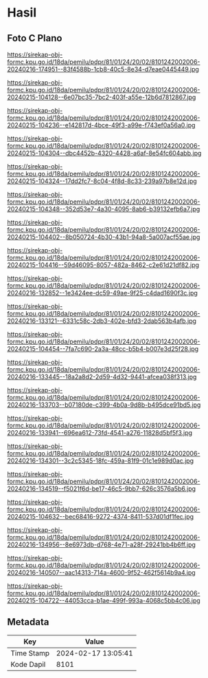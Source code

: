 # Hasil

## Foto C Plano

https://sirekap-obj-formc.kpu.go.id/18da/pemilu/pdpr/81/01/24/20/02/8101242002006-20240216-174951--83f4588b-1cb8-40c5-8e34-d7eae0445449.jpg

https://sirekap-obj-formc.kpu.go.id/18da/pemilu/pdpr/81/01/24/20/02/8101242002006-20240215-104128--6e07bc35-7bc2-403f-a55e-12b6d7812867.jpg

https://sirekap-obj-formc.kpu.go.id/18da/pemilu/pdpr/81/01/24/20/02/8101242002006-20240215-104236--e142817d-4bce-49f3-a99e-f743ef0a56a0.jpg

https://sirekap-obj-formc.kpu.go.id/18da/pemilu/pdpr/81/01/24/20/02/8101242002006-20240215-104304--dbc4452b-4320-4428-a6af-8e54fc604abb.jpg

https://sirekap-obj-formc.kpu.go.id/18da/pemilu/pdpr/81/01/24/20/02/8101242002006-20240215-104324--17dd2fc7-8c04-4f8d-8c33-239a97b8e12d.jpg

https://sirekap-obj-formc.kpu.go.id/18da/pemilu/pdpr/81/01/24/20/02/8101242002006-20240215-104348--352d53e7-4a30-4095-8ab6-b39132efb6a7.jpg

https://sirekap-obj-formc.kpu.go.id/18da/pemilu/pdpr/81/01/24/20/02/8101242002006-20240215-104402--8b050724-4b30-43b1-94a8-5a007acf55ae.jpg

https://sirekap-obj-formc.kpu.go.id/18da/pemilu/pdpr/81/01/24/20/02/8101242002006-20240215-104416--59d46095-8057-482a-8462-c2e61d21df82.jpg

https://sirekap-obj-formc.kpu.go.id/18da/pemilu/pdpr/81/01/24/20/02/8101242002006-20240216-132852--1e3424ee-dc59-49ae-9f25-c4dad1690f3c.jpg

https://sirekap-obj-formc.kpu.go.id/18da/pemilu/pdpr/81/01/24/20/02/8101242002006-20240216-133121--6331c58c-2db3-402e-bfd3-2dab563b4afb.jpg

https://sirekap-obj-formc.kpu.go.id/18da/pemilu/pdpr/81/01/24/20/02/8101242002006-20240215-104454--7fa7c690-2a3a-48cc-b5b4-b007e3d25f28.jpg

https://sirekap-obj-formc.kpu.go.id/18da/pemilu/pdpr/81/01/24/20/02/8101242002006-20240216-133445--18a2a8d2-2d59-4d32-9441-afcea038f313.jpg

https://sirekap-obj-formc.kpu.go.id/18da/pemilu/pdpr/81/01/24/20/02/8101242002006-20240216-133703--b07180de-c399-4b0a-9d8b-b495dce91bd5.jpg

https://sirekap-obj-formc.kpu.go.id/18da/pemilu/pdpr/81/01/24/20/02/8101242002006-20240216-133941--696ea612-73fd-4541-a276-11828d5bf5f3.jpg

https://sirekap-obj-formc.kpu.go.id/18da/pemilu/pdpr/81/01/24/20/02/8101242002006-20240216-134301--3c2c5345-18fc-459a-81f9-01c1e989d0ac.jpg

https://sirekap-obj-formc.kpu.go.id/18da/pemilu/pdpr/81/01/24/20/02/8101242002006-20240216-134519--f5021f6d-be17-46c5-9bb7-626c3576a5b6.jpg

https://sirekap-obj-formc.kpu.go.id/18da/pemilu/pdpr/81/01/24/20/02/8101242002006-20240215-104632--bec68416-9272-4374-8411-537d01df1fec.jpg

https://sirekap-obj-formc.kpu.go.id/18da/pemilu/pdpr/81/01/24/20/02/8101242002006-20240216-134956--8e6973db-d768-4e71-a28f-29241bb4b6ff.jpg

https://sirekap-obj-formc.kpu.go.id/18da/pemilu/pdpr/81/01/24/20/02/8101242002006-20240216-140507--aac14313-714a-4600-9f52-462f5614b9a4.jpg

https://sirekap-obj-formc.kpu.go.id/18da/pemilu/pdpr/81/01/24/20/02/8101242002006-20240215-104722--44053cca-b1ae-499f-993a-4068c5bb4c06.jpg


## Metadata

| Key        | Value               |
| ---------- | ------------------- |
| Time Stamp | 2024-02-17 13:05:41 |
| Kode Dapil | 8101                |



